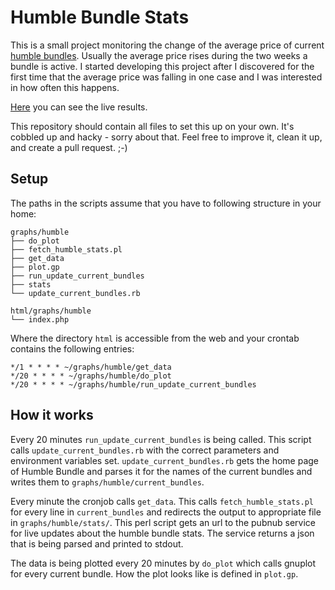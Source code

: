 Humble Bundle Stats
===================

This is a small project monitoring the change of the average price of current [humble bundles](https://www.humblebundle.com).
Usually the average price rises during the two weeks a bundle is active.
I started developing this project after I discovered for the first time that the average price was falling in one case and I was interested in how often this happens.

[Here](https://16byte.de/graphs/humble) you can see the live results.

This repository should contain all files to set this up on your own.
It's cobbled up and hacky - sorry about that.
Feel free to improve it, clean it up, and create a pull request. ;-)

Setup
-----

The paths in the scripts assume that you have to following structure in your home:
```
graphs/humble
├── do_plot
├── fetch_humble_stats.pl
├── get_data
├── plot.gp
├── run_update_current_bundles
├── stats
└── update_current_bundles.rb

html/graphs/humble
└── index.php
```

Where the directory `html` is accessible from the web and your crontab contains the following entries:
```
*/1 * * * * ~/graphs/humble/get_data
*/20 * * * * ~/graphs/humble/do_plot
*/20 * * * * ~/graphs/humble/run_update_current_bundles
```

How it works
------------

Every 20 minutes `run_update_current_bundles` is being called. This script calls `update_current_bundles.rb` with the correct parameters and environment variables set.
`update_current_bundles.rb` gets the home page of Humble Bundle and parses it for the names of the current bundles and writes them to `graphs/humble/current_bundles`.

Every minute the cronjob calls `get_data`. This calls `fetch_humble_stats.pl` for every line in `current_bundles` and redirects the output to appropriate file in `graphs/humble/stats/`.
This perl script gets an url to the pubnub service for live updates about the humble bundle stats. The service returns a json that is being parsed and printed to stdout.

The data is being plotted every 20 minutes by `do_plot` which calls gnuplot for every current bundle.
How the plot looks like is defined in `plot.gp`.